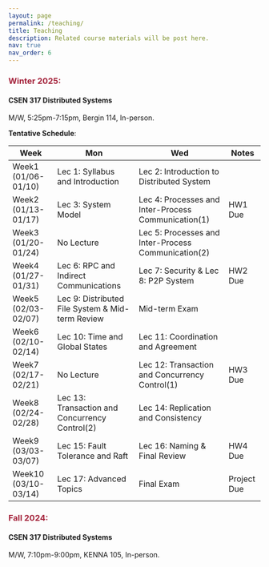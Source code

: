 ```yaml
---
layout: page
permalink: /teaching/
title: Teaching
description: Related course materials will be post here.
nav: true
nav_order: 6
---
```



### <span style="color:#a4233b">Winter 2025:</span>
#### CSEN 317 Distributed Systems
M/W, 5:25pm-7:15pm, Bergin 114, In-person. 

**Tentative Schedule**:

| Week | Mon | Wed | Notes |
|--------|------- |--------|-------|
| Week1 (01/06-01/10)   | Lec 1: Syllabus and Introduction | Lec 2: Introduction to Distributed System |  |
| Week2 (01/13-01/17)   | Lec 3: System Model              | Lec 4: Processes and Inter-Process Communication(1)            | HW1 Due |
| Week3 (01/20-01/24)   | No Lecture   |  Lec 5: Processes and Inter-Process Communication(2)     |  |
| Week4 (01/27-01/31)   | Lec 6: RPC and Indirect Communications   | Lec 7: Security  &  Lec 8: P2P System   | HW2 Due |
| Week5 (02/03-02/07)   | Lec 9: Distributed File System & Mid-term Review           |   Mid-term Exam         |   |
| Week6 (02/10-02/14)   |  Lec 10: Time and Global States  |  Lec 11: Coordination and Agreement       | |
| Week7 (02/17-02/21)   | No Lecture      | Lec 12: Transaction and Concurrency Control(1) | HW3 Due |
| Week8 (02/24-02/28)   | Lec 13: Transaction and Concurrency Control(2)   | Lec 14: Replication and Consistency |  |
| Week9 (03/03-03/07)   | Lec 15: Fault Tolerance and Raft                 | Lec 16: Naming & Final Review| HW4 Due  |
| Week10 (03/10-03/14)  | Lec 17: Advanced Topics | Final Exam | Project Due |




### <span style="color:#a4233b">Fall 2024:</span>
#### CSEN 317 Distributed Systems
M/W, 7:10pm-9:00pm, KENNA 105, In-person. 

<!-- **Tentative Schedule**:

| Week | Mon | Wed | Notes |
|--------|------- |--------|-------|
| Week1 (09/23-09/27)   | Lec 1: [Syllabus](./CSEN317%20Fall2024/CSEN%20317.pdf) and Introduction | Lec 2: Introduction to Distributed System |  |
| Week2 (09/30-10/04)   | Lec 3: System Model              | Lec 4: Processes and Inter-Process Communication(1)            | HW1 Due |
| Week3 (10/07-10/11)   | Lec 5: Processes and Inter-Process Communication(2)  | Lec 6: RPC and Indirect Communications      |  |
| Week4 (10/14-10/18)   | No Lecture                       | Lec 7: Security                        | HW2 Due |
| Week5 (10/21-10/25)   | Lec 8: P2P System                | Lec 9: Distributed File System & Mid-term Review           |  |
| Week6 (10/28-11/01)   | Mid-term Exam                    | Lec 10: Time and Global States            | HW3 Due |
| Week7 (11/04-11/08)   | Lec 11: Coordination and Agreement               | Lec 12: Transaction and Concurrency Control(1) |  |
| Week8 (11/11-11/15)   | Lec 13: Transaction and Concurrency Control(2)   | Lec 14: Replication and Consistency | HW4 Due |
| Week9 (11/18-11/22)   | Lec 15: Fault Tolerance and Raft                 | Lec 16: Naming & Final Review|  |
| Week10 (11/25-11/29)  | No Lecture | No Lecture | HW5 Due|
| Week11 (12/02-12/06)  | Lec 17: Case Studies and Advanced Topics | Final Exam |  |


Optional Course Project: For extra work/credits. Please discuss with instructor -->
